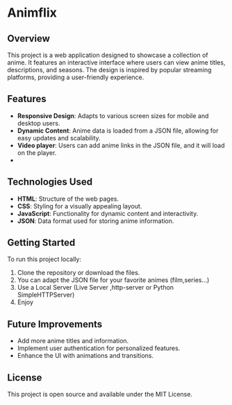 
# Animflix

## Overview
This project is a web application designed to showcase a collection of anime. It features an interactive interface where users can view anime titles, descriptions, and seasons. The design is inspired by popular streaming platforms, providing a user-friendly experience.

## Features
- **Responsive Design**: Adapts to various screen sizes for mobile and desktop users.
- **Dynamic Content**: Anime data is loaded from a JSON file, allowing for easy updates and scalability.
- **Video player**: Users can add anime links in the JSON file, and it will load on the player.
- 
## Technologies Used
- **HTML**: Structure of the web pages.
- **CSS**: Styling for a visually appealing layout.
- **JavaScript**: Functionality for dynamic content and interactivity.
- **JSON**: Data format used for storing anime information.

## Getting Started
To run this project locally:
1. Clone the repository or download the files.
2. You can adapt the JSON file for your favorite animes (film,series...)
2. Use a Local Server (Live Server ,http-server or Python SimpleHTTPServer)
3. Enjoy

## Future Improvements
- Add more anime titles and information.
- Implement user authentication for personalized features.
- Enhance the UI with animations and transitions.

## License
This project is open source and available under the MIT License.

